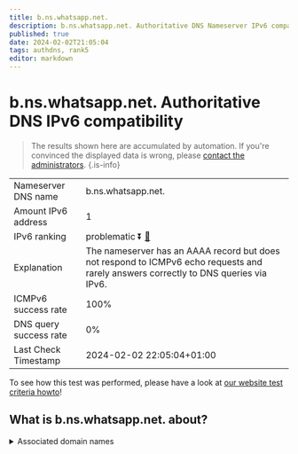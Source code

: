 ```yaml
---
title: b.ns.whatsapp.net.
description: b.ns.whatsapp.net. Authoritative DNS Nameserver IPv6 compatibility
published: true
date: 2024-02-02T21:05:04
tags: authdns, rank5
editor: markdown
---
```


# b.ns.whatsapp.net. Authoritative DNS IPv6 compatibility

> The results shown here are accumulated by automation. If you're convinced the displayed data is wrong, please [contact the administrators](/howto/chat). 
{.is-info}




|   |   |
| - | - |
| Nameserver DNS name | b.ns.whatsapp.net.
| Amount IPv6 address | 1
| IPv6 ranking | problematic :arrow_double_down: [🔗](/howto/ranking) |
| Explanation | The nameserver has an AAAA record but does not respond to ICMPv6 echo requests and rarely answers correctly to DNS queries via IPv6. |
| ICMPv6 success rate | 100%|
| DNS query success rate | 0% |
| Last Check Timestamp | 2024-02-02 22:05:04+01:00 |

To see how this test was performed, please have a look at [our website test criteria howto](/howto/testcriteria/authdns)!


## What is b.ns.whatsapp.net. about?






<details>
<summary>Associated domain names</summary>

www.whatsapp.com

</details>
